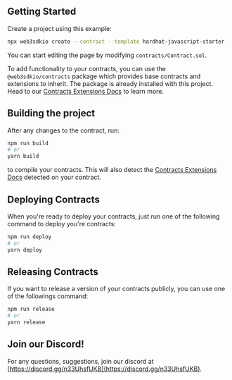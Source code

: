 ## Getting Started

Create a project using this example:

```bash
npx web3sdkio create --contract --template hardhat-javascript-starter
```

You can start editing the page by modifying `contracts/Contract.sol`.

To add functionality to your contracts, you can use the `@web3sdkio/contracts` package which provides base contracts and extensions to inherit. The package is already installed with this project. Head to our [Contracts Extensions Docs](https://docs.web3sdk.io/contractkit) to learn more.

## Building the project

After any changes to the contract, run:

```bash
npm run build
# or
yarn build
```

to compile your contracts. This will also detect the [Contracts Extensions Docs](https://docs.web3sdk.io/contractkit) detected on your contract.

## Deploying Contracts

When you're ready to deploy your contracts, just run one of the following command to deploy you're contracts:

```bash
npm run deploy
# or
yarn deploy
```

## Releasing Contracts

If you want to release a version of your contracts publicly, you can use one of the followings command:

```bash
npm run release
# or
yarn release
```

## Join our Discord!

For any questions, suggestions, join our discord at [https://discord.gg/n33UhsfUKB](https://discord.gg/n33UhsfUKB).
